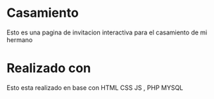 # Casamiento

Esto es una pagina de invitacion interactiva para el casamiento de mi hermano

# Realizado con
Esto esta realizado en base con HTML CSS JS , PHP MYSQL
